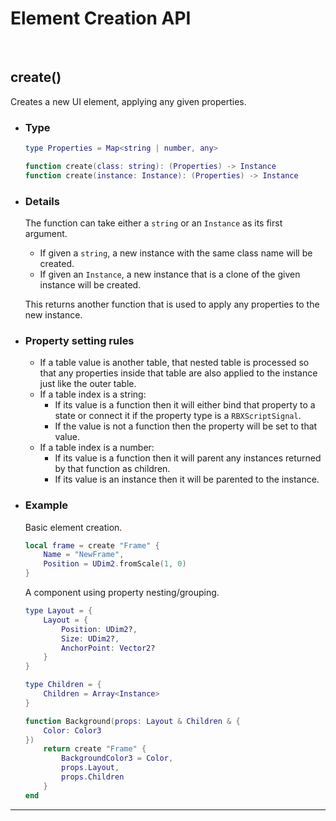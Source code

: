 # Element Creation API

<br/>

## create()

Creates a new UI element, applying any given properties.

- ### Type

    ```lua
    type Properties = Map<string | number, any>

    function create(class: string): (Properties) -> Instance
    function create(instance: Instance): (Properties) -> Instance

    ```

- ### Details

    The function can take either a `string` or an `Instance` as its first argument.

    - If given a `string`, a new instance with the same class name will be created.
    - If given an `Instance`, a new instance that is a clone of the given instance
    will be created.

    This returns another function that is used to apply any properties to the new
    instance.

- ### Property setting rules

    - If a table value is another table, that nested table is processed so that
      any properties inside that table are also applied to the instance just
      like the outer table.
    - If a table index is a string:
      - If its value is a function then it will either bind that property to
        a state or connect it if the property type is a `RBXScriptSignal`.
      - If the value is not a function then the property will be set to that
        value.
    - If a table index is a number:
      - If its value is a function then it will parent any instances returned by
        that function as children.
      - If its value is an instance then it will be parented to the instance.

- ### Example

    Basic element creation.

    ```lua
    local frame = create "Frame" {
        Name = "NewFrame",
        Position = UDim2.fromScale(1, 0)
    }
    ```

    A component using property nesting/grouping.

    ```lua
    type Layout = {
        Layout = {
            Position: UDim2?,
            Size: UDim2?,
            AnchorPoint: Vector2?
        }
    }

    type Children = {
        Children = Array<Instance>
    }

    function Background(props: Layout & Children & {
        Color: Color3
    })
        return create "Frame" {
            BackgroundColor3 = Color,
            props.Layout,
            props.Children
        }
    end
    ```

--------------------------------------------------------------------------------
